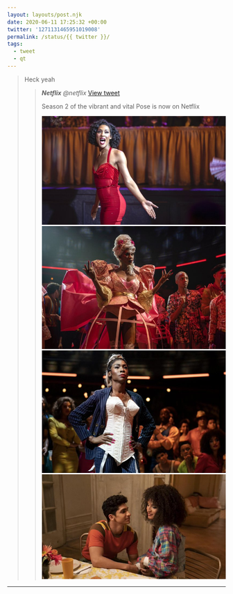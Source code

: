 ```yaml
---
layout: layouts/post.njk
date: 2020-06-11 17:25:32 +00:00
twitter: '1271131465951019008'
permalink: /status/{{ twitter }}/
tags: 
  - tweet
  - qt
---
```


> Heck yeah 
> 
> > <cite>**Netflix** @netflix</cite> [View tweet](https://twitter.com/netflix/status/1271128450758144001)
> > 
> > Season 2 of the vibrant and vital Pose is now on Netflix
> > 
> > ![](/img/_qt/EaPzxnyUEAAa2mc.jpg)
> > ![](/img/_qt/EaPzxnpUMAIj0tZ.jpg)
> > ![](/img/_qt/EaPzxnnU0AAMei8.jpg)
> > ![](/img/_qt/EaPzxnnUcAAHUJM.jpg)

---
